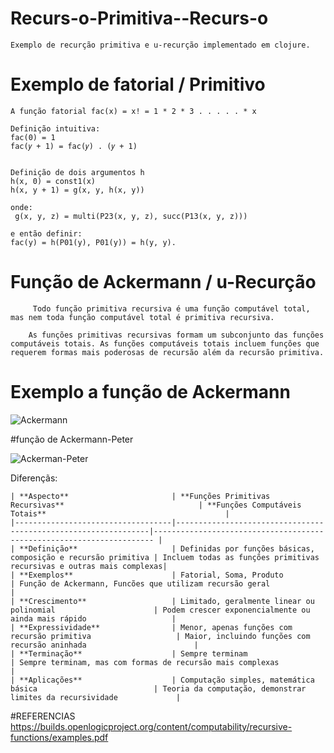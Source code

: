 # Recurs-o-Primitiva--Recurs-o

    Exemplo de recurção primitiva e u-recurção implementado em clojure.

# Exemplo de fatorial / Primitivo

    A função fatorial fac(x) = x! = 1 * 2 * 3 . . . . . * x

    Definição intuitiva:
    fac(0) = 1
    fac(𝑦 + 1) = fac(𝑦) . (𝑦 + 1)


    Definição de dois argumentos h
    h(x, 0) = const1(x)
    h(x, y + 1) = g(x, y, h(x, y))

    onde:
     g(x, y, z) = multi(P23(x, y, z), succ(P13(x, y, z))) 

    e então definir:
    fac(y) = h(P01(y), P01(y)) = h(y, y).

# Função de Ackermann / u-Recurção

         Todo função primitiva recursiva é uma função computável total, mas nem toda função computável total é primitiva recursiva.
  
        As funções primitivas recursivas formam um subconjunto das funções computáveis totais. As funções computáveis totais incluem funções que requerem formas mais poderosas de recursão além da recursão primitiva.

# Exemplo a função de Ackermann

![Ackermann](https://github.com/user-attachments/assets/7b45cfba-6100-4d8d-8ee1-f36f22d7df07)

#função de Ackermann-Peter

![Ackerman-Peter](https://github.com/user-attachments/assets/f113540b-e49d-45f9-bdf0-b91577a1b544)

Diferençãs:
  
    | **Aspecto**                       | **Funções Primitivas Recursivas**                              | **Funções Computáveis Totais**                                        |
    |-----------------------------------|----------------------------------------------------------------|---------------------------------------------------------------------- |
    | **Definição**                     | Definidas por funções básicas, composição e recursão primitiva | Incluem todas as funções primitivas recursivas e outras mais complexas|
    | **Exemplos**                      | Fatorial, Soma, Produto                                        | Função de Ackermann, Funcões que utilizam recursão geral              |
    | **Crescimento**                   | Limitado, geralmente linear ou polinomial                      | Podem crescer exponencialmente ou ainda mais rápido                   |
    | **Expressividade**                | Menor, apenas funções com recursão primitiva                   | Maior, incluindo funções com recursão aninhada                        |
    | **Terminação**                    | Sempre terminam                                                | Sempre terminam, mas com formas de recursão mais complexas            |
    | **Aplicações**                    | Computação simples, matemática básica                          | Teoria da computação, demonstrar limites da recursividade             |
  
#REFERENCIAS
        https://builds.openlogicproject.org/content/computability/recursive-functions/examples.pdf
        
